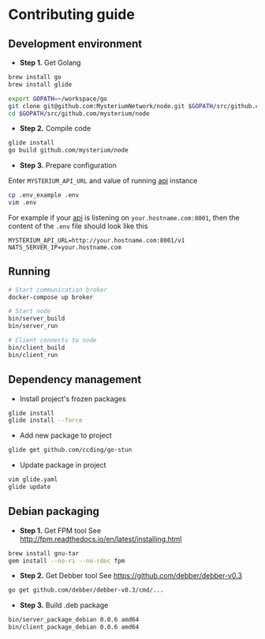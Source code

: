 # Contributing guide


Development environment
------------
* **Step 1.** Get Golang
```bash
brew install go
brew install glide

export GOPATH=~/workspace/go
git clone git@github.com:MysteriumNetwork/node.git $GOPATH/src/github.com/mysterium/node
cd $GOPATH/src/github.com/mysterium/node
```

* **Step 2.** Compile code
```bash
glide install
go build github.com/mysterium/node
```

* **Step 3.** Prepare configuration

Enter `MYSTERIUM_API_URL` and value of running [api](https://github.com/MysteriumNetwork/api) instance

```bash
cp .env_example .env
vim .env
```

For example if your [api](https://github.com/MysteriumNetwork/api) is listening on `your.hostname.com:8001`, then the content of the `.env` file should look like this

```
MYSTERIUM_API_URL=http://your.hostname.com:8001/v1
NATS_SERVER_IP=your.hostname.com
```

Running
------------
``` bash
# Start communication broker
docker-compose up broker

# Start node
bin/server_build
bin/server_run

# Client connects to node
bin/client_build
bin/client_run
```

Dependency management
------------
* Install project's frozen packages
```bash
glide install
glide install --force
```

* Add new package to project
```bash
glide get github.com/ccding/go-stun
```

* Update package in project
```bash
vim glide.yaml
glide update
```


Debian packaging
------------
* **Step 1.** Get FPM tool
See http://fpm.readthedocs.io/en/latest/installing.html

```bash
brew install gnu-tar
gem install --no-ri --no-rdoc fpm
```

* **Step 2.** Get Debber tool
See https://github.com/debber/debber-v0.3

```bash
go get github.com/debber/debber-v0.3/cmd/...
```

* **Step 3.** Build .deb package
```bash
bin/server_package_debian 0.0.6 amd64
bin/client_package_debian 0.0.6 amd64
```
